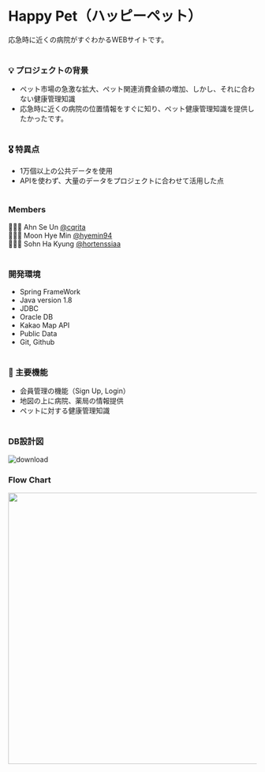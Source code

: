 <h1>Happy Pet（ハッピーペット）</h1>
応急時に近くの病院がすぐわかるWEBサイトです。<br><br>


### 💡 プロジェクトの背景
- ペット市場の急激な拡大、ペット関連消費金額の増加、しかし、それに合わない健康管理知識
- 応急時に近くの病院の位置情報をすぐに知り、ペット健康管理知識を提供したかったです。<br><br>

### 🎖 特異点
- 1万個以上の公共データを使用
- APIを使わず、大量のデータをプロジェクトに合わせて活用した点<br><br>

### Members
🧑🏻‍💻  Ahn Se Un [@cqrita](https://github.com/cqrita)<br>
👩🏻‍💻  Moon Hye Min [@hyemin94](https://github.com/hyemin94)<br>
👩🏻‍💻  Sohn Ha Kyung [@hortenssiaa](https://github.com/hortenssiaa)<br><br>

### 開発環境
- Spring FrameWork
- Java version 1.8
- JDBC 
- Oracle DB
- Kakao Map API
- Public Data
- Git, Github<br><br>

### 📌 主要機能
- 会員管理の機能（Sign Up, Login）<br>
- 地図の上に病院、薬局の情報提供<br>
- ペットに対する健康管理知識<br><br>

### DB設計図
![download](https://user-images.githubusercontent.com/16066576/133897979-469d6bf8-ead4-45aa-9855-f5ab8f95e2cd.png)

### Flow Chart
<img src="https://user-images.githubusercontent.com/16066576/133898169-feba7e2a-5129-4f2b-a481-bb276277ce84.png" width=550/>


